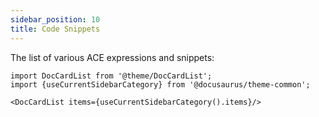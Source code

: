 ```yaml
---
sidebar_position: 10
title: Code Snippets
---
```

The list of various ACE expressions and snippets:

```mdx-code-block
import DocCardList from '@theme/DocCardList';
import {useCurrentSidebarCategory} from '@docusaurus/theme-common';

<DocCardList items={useCurrentSidebarCategory().items}/>
```